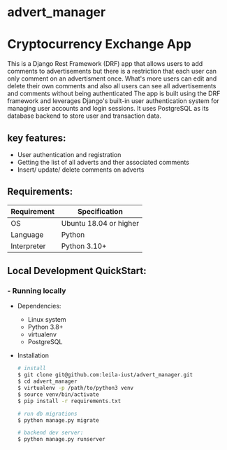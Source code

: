 # advert_manager

# Cryptocurrency Exchange App

This is a Django Rest Framework (DRF) app that allows users to add comments to advertisements but there is a restriction that each user can only comment on an advertisment once.
What's more users can edit and delete their own comments and also all users can see all advertisements and comments without being authenticated
The app is built using the DRF framework and leverages Django's built-in user authentication system for managing user accounts and login sessions. 
It uses PostgreSQL as its database backend to store user and transaction data.

## key features:

- User authentication and registration
- Getting the list of all adverts and ther associated comments
- Insert/ update/ delete comments on adverts

## Requirements:

| Requirement | Specification          |
| ----------- |------------------------|
| OS          | Ubuntu 18.04 or higher |
| Language    | Python                 |
| Interpreter | Python 3.10+           |

## Local Development QuickStart:


### - Running locally

- Dependencies:

  - Linux system
  - Python 3.8+
  - virtualenv
  - PostgreSQL

- Installation

  ```bash
  # install
  $ git clone git@github.com:leila-iust/advert_manager.git
  $ cd advert_manager
  $ virtualenv -p /path/to/python3 venv
  $ source venv/bin/activate
  $ pip install -r requirements.txt

  # run db migrations
  $ python manage.py migrate

  # backend dev server:
  $ python manage.py runserver
  ```
